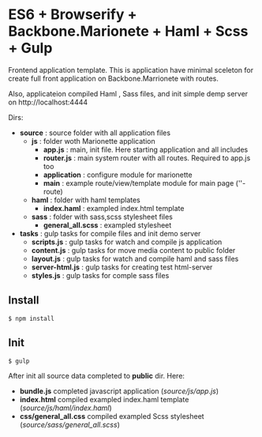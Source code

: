 # ES6 + Browserify + Backbone.Marionete + Haml + Scss + Gulp

Frontend application template.
This is application have minimal sceleton for create full front application on Backbone.Marrionete with routes.

Also, applicateion compiled Haml , Sass files, and init simple demp server on http://localhost:4444

Dirs:
  - **source** : source  folder with all application files
    + **js** : folder woth Marionette application
    	*	**app.js** 		: main, init file. Here starting application and all includes
    	*	**router.js** 	: main system router with all routes. Required to app.js too
    	*	**application** : configure module for marionette
    	*	**main** 		: example route/view/template module for main page (''-route)
    + **haml** 				: folder with haml templates
    	* **index.haml**	: exampled index.html template
    + **sass** 				: folder with sass,scss stylesheet files
    	* **general_all.scss**	: exampled stylesheet
  - **tasks** 					: gulp tasks for compile files and init demo server
  	+ **scripts.js**			: gulp tasks for watch and compile js application
  	+ **content.js**			: gulp tasks for move media content to public folder
  	+ **layout.js**				: gulp tasks for watch and compile haml and sass files
  	+ **server-html.js**		: gulp tasks for creating test html-server
  	+ **styles.js**				: gulp tasks for comple sass files  

## Install
````
$ npm install
````
## Init
````
$ gulp
````
After init all source data completed to **public** dir. Here:
  - **bundle.js** completed javascript application (*source/js/app.js*)
  - **index.html** compiled exampled index.haml template (*source/js/haml/index.haml*)
  - **css/general_all.css** compiled exampled Scss stylesheet (*source/sass/general_all.scss*)